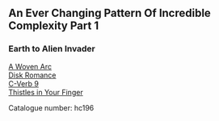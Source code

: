 ## An Ever Changing Pattern Of Incredible Complexity Part 1   
### Earth to Alien Invader  
[A Woven Arc](http://www.archive.org/download/hc196a/hc196_01_a_woven_arc_by_earth_to_alien_invader.mp3)  
[Disk Romance](http://www.archive.org/download/hc196a/hc196_02_disk_romance_by_earth_to_alien_invader.mp3)  
[C-Verb 9](http://www.archive.org/download/hc196a/hc196_03_c-verb_9_by_earth_to_alien_invader.mp3)  
[Thistles in Your Finger](http://www.archive.org/download/hc196a/hc196_04_thistles_in_your_finger_by_earth_to_alien_invader.mp3)  
  
Catalogue number: hc196  
  
